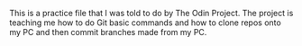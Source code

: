 This is a practice file that I was told to do by The Odin Project. The project is teaching me how to do Git basic commands and how to clone repos onto my PC and then commit branches made from my PC.
